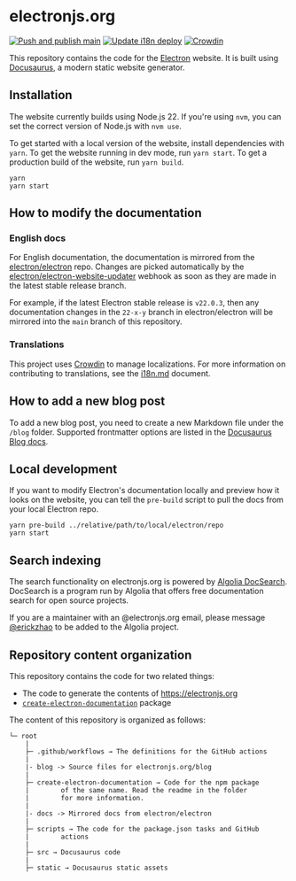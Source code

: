 # electronjs.org

[![Push and publish main](https://github.com/electron/website/actions/workflows/push-main.yml/badge.svg)](https://github.com/electron/website/actions/workflows/push-main.yml)
[![Update i18n deploy](https://github.com/electron/website/actions/workflows/update-i18n-deploy.yml/badge.svg)](https://github.com/electron/website/actions/workflows/update-i18n-deploy.yml)
[![Crowdin](https://badges.crowdin.net/electron/localized.svg)](https://crowdin.com/project/electron)

This repository contains the code for the [Electron](https://www.electronjs.org/) website.
It is built using [Docusaurus](https://docusaurus.io/), a modern static website generator.

## Installation

The website currently builds using Node.js 22. If you're using `nvm`, you can set the correct
version of Node.js with `nvm use`.

To get started with a local version of the website, install dependencies with `yarn`. To get the
website running in dev mode, run `yarn start`. To get a production build of the website, run
`yarn build`.

```console
yarn
yarn start
```

## How to modify the documentation

### English docs

For English documentation, the documentation is mirrored from the [electron/electron][] repo.
Changes are picked automatically by the [electron/electron-website-updater][] webhook as soon as they
are made in the latest stable release branch.

For example, if the latest Electron stable release is `v22.0.3`, then any documentation changes in
the `22-x-y` branch in electron/electron will be mirrored into the `main` branch of this repository.

### Translations

This project uses [Crowdin][] to manage localizations. For more information on contributing to
translations, see the [i18n.md][] document.

## How to add a new blog post

To add a new blog post, you need to create a new Markdown file under the `/blog` folder. Supported
frontmatter options are listed in the [Docusaurus Blog docs](https://docusaurus.io/docs/blog#adding-posts).

## Local development

If you want to modify Electron's documentation locally and preview how it looks on the website, you can
tell the `pre-build` script to pull the docs from your local Electron repo.

```console
yarn pre-build ../relative/path/to/local/electron/repo
yarn start
```

## Search indexing

The search functionality on electronjs.org is powered by [Algolia DocSearch](https://docsearch.algolia.com/). DocSearch is a program run by Algolia that offers free
documentation search for open source projects.

If you are a maintainer with an @electronjs.org email, please message [@erickzhao](https://github.com/erickzhao)
to be added to the Algolia project.

## Repository content organization

This repository contains the code for two related things:

- The code to generate the contents of https://electronjs.org
- [`create-electron-documentation`][ced] package

The content of this repository is organized as follows:

```text
└─ root
    |
    ├─ .github/workflows → The definitions for the GitHub actions
    |
    |- blog -> Source files for electronjs.org/blog
    |
    ├─ create-electron-documentation → Code for the npm package
    |        of the same name. Read the readme in the folder
    |        for more information.
    |
    |- docs -> Mirrored docs from electron/electron
    |
    ├─ scripts → The code for the package.json tasks and GitHub
    |        actions
    |
    ├─ src → Docusaurus code
    |
    ├─ static → Docusaurus static assets
```

[ced]: https://npmjs.com/package/create-electron-documentation
[crowdin]: https://crowdin.com/project/electron
[electron/electron]: https://github.com/electron/electron/tree/main/docs
[electron/electron-website-updater]: https://github.com/electron/electron-website-updater
[i18n.md]: ./i18n.md
